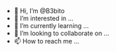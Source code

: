 - 👋 Hi, I’m @B3bito
- 👀 I’m interested in ...
- 🌱 I’m currently learning ...
- 💞️ I’m looking to collaborate on ...
- 📫 How to reach me ...

<!---
B3bito/B3bito is a ✨ special ✨ repository because its `README.md` (this file) appears on your GitHub profile.
You can click the Preview link to take a look at your changes.
--->
